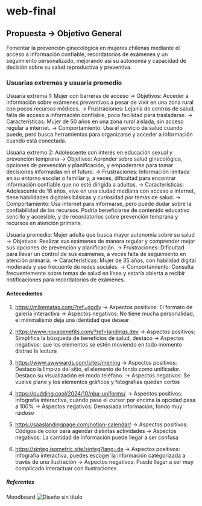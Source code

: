 # web-final
## Propuesta → Objetivo General
Fomentar la prevención ginecológica en mujeres chilenas mediante el acceso a información confiable, recordatorios de exámenes y un seguimiento personalizado, mejorando así su autonomía y capacidad de decisión sobre su salud reproductiva y preventiva.

### Usuarias extremas y usuaria promedio
Usuaria extrema 1:  Mujer con barreras de acceso
→ Objetivos: Acceder a información sobre exámenes preventivos a pesar de vivir en una zona rural con pocos recursos médicos.
→ Frustraciones: Lejanía de centros de salud, falta de acceso a información confiable, poca facilidad para trasladarse.
→ Características: Mujer de 50 años en una zona rural aislada, sin acceso regular a internet.
→ Comportamiento: Usa el servicio de salud cuando puede, pero busca herramientas para organizarse y acceder a información cuando está conectada.

Usuaria extremo 2: Adolescente con interés en educación sexual y prevención temprana
→ Objetivos: Aprender sobre salud ginecológica, opciones de prevención y planificación, y empoderarse para tomar decisiones informadas en el futuro.
→ Frustraciones: Información limitada en su entorno escolar o familiar y, a veces, dificultad para encontrar información confiable que no esté dirigida a adultos.
→ Características: Adolescente de 16 años, vive en una ciudad mediana con acceso a internet, tiene habilidades digitales básicas y curiosidad por temas de salud.
→ Comportamiento: Usa internet para informarse, pero puede dudar sobre la confiabilidad de los recursos. Podría beneficiarse de contenido educativo sencillo y accesible, y de recordatorios sobre prevención temprana y recursos en atención primaria.

Usuaria promedio: Mujer adulta que busca mayor autonomía sobre su salud
→  Objetivos: Realizar sus exámenes de manera regular y comprender mejor sus opciones de prevención y planificación.
→  Frustraciones: Dificultad para llevar un control de sus exámenes, a veces falta de seguimiento en atención primaria.
→  Características: Mujer de 35 años, con habilidad digital moderada y uso frecuente de redes sociales.
→  Comportamiento: Consulta frecuentemente sobre temas de salud en línea y estaría abierta a recibir notificaciones para recordatorios de exámenes.

#### Antecedentes
1. https://mikematas.com/?ref=godly 
→ Aspectos positivos: El formato de galería interactiva 
→ Aspectos negativos: No tiene mucha personalidad, el minimalismo deja una identidad que desear

2. https://www.novabenefits.com/?ref=landings.dev
→ Aspectos positivos: Simplifica la búsqueda de beneficios de salud, destaco 
→ Aspectos negativos: que los elementos se estén moviendo en todo momento distrae la lectura

3. https://www.awwwards.com/sites/mening
→ Aspectos positivos: Destaco la limpiza del sitio, el elemento de fondo como unificador. Destaco su visualización en modo teléfono.
→ Aspectos negativos: Se vuelve plano y los elementos gráficos y fotografías quedan cortos

4. https://pudding.cool/2024/10/nba-uniforms/
→  Aspectos positivos: Infografía interactiva, cuando pasa el cursor por encima la opcidad pasa a 100%
→  Aspectos negativos: Demasiada información, fondo muy ruidoso

5. https://saaslandingpage.com/notion-calendar/
→  Aspectos positivos: Códigos de color para agendar distintas actividades
→  Aspectos negativos: La cantidad de información puede llegar a ser confusa

6. https://sinteg.isometric.site/sinteg?lang=de
→  Aspectos positivos: Infografía interactiva, puedes escoger la información categorizada a través de una ilustración
→  Aspectos negativos: Puede llegar a ser muy complicado interactuar con ilustraciones

##### Referentes
Moodboard
![Diseño sin título](https://github.com/user-attachments/assets/35d35fc4-aac2-47f1-a7ee-b3d63a01865f)

